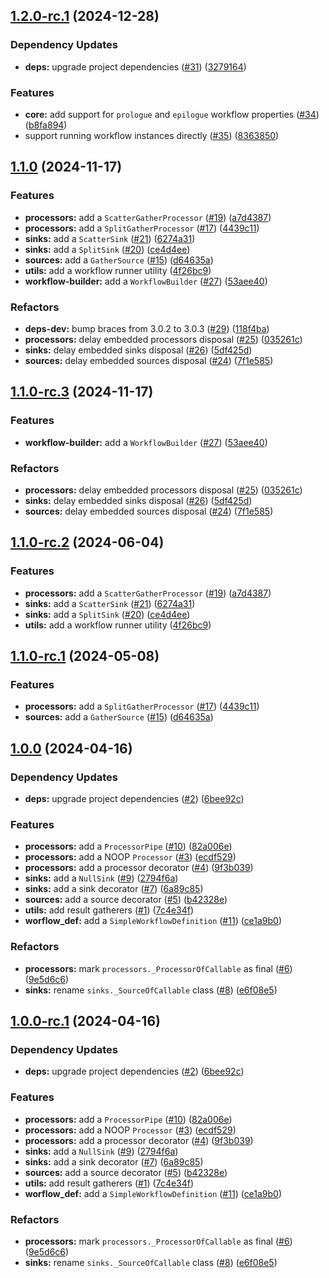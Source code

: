 ## [1.2.0-rc.1](https://github.com/savannahghi/sghi-etl-commons/compare/v1.1.0...v1.2.0-rc.1) (2024-12-28)


### Dependency Updates

* **deps:** upgrade project dependencies ([#31](https://github.com/savannahghi/sghi-etl-commons/issues/31)) ([3279164](https://github.com/savannahghi/sghi-etl-commons/commit/3279164ee701f33228d22e033a985c1a8ccd9cda))


### Features

* **core:** add support for `prologue` and `epilogue` workflow properties ([#34](https://github.com/savannahghi/sghi-etl-commons/issues/34)) ([b8fa894](https://github.com/savannahghi/sghi-etl-commons/commit/b8fa89428c6218119e1e1b6fe051e984db265aaf))
* support running workflow instances directly ([#35](https://github.com/savannahghi/sghi-etl-commons/issues/35)) ([8363850](https://github.com/savannahghi/sghi-etl-commons/commit/8363850b3e1d115b7522926bf3a55c6e9bc4a3df))

## [1.1.0](https://github.com/savannahghi/sghi-etl-commons/compare/v1.0.0...v1.1.0) (2024-11-17)


### Features

* **processors:** add a `ScatterGatherProcessor` ([#19](https://github.com/savannahghi/sghi-etl-commons/issues/19)) ([a7d4387](https://github.com/savannahghi/sghi-etl-commons/commit/a7d43871ebbf071324ccac2acf86ae61a71b0b2d))
* **processors:** add a `SplitGatherProcessor` ([#17](https://github.com/savannahghi/sghi-etl-commons/issues/17)) ([4439c11](https://github.com/savannahghi/sghi-etl-commons/commit/4439c11724fe1630d2f53e3cc4be8ebc798ff352))
* **sinks:** add a `ScatterSink` ([#21](https://github.com/savannahghi/sghi-etl-commons/issues/21)) ([6274a31](https://github.com/savannahghi/sghi-etl-commons/commit/6274a31ec774e5fd720938360702af8e44994d63))
* **sinks:** add a `SplitSink` ([#20](https://github.com/savannahghi/sghi-etl-commons/issues/20)) ([ce4d4ee](https://github.com/savannahghi/sghi-etl-commons/commit/ce4d4ee0e3bf1d7b302f4c08f98acd12993ce832))
* **sources:** add a `GatherSource` ([#15](https://github.com/savannahghi/sghi-etl-commons/issues/15)) ([d64635a](https://github.com/savannahghi/sghi-etl-commons/commit/d64635a66fa058c9c26007d281620491de8b9a7e))
* **utils:** add a workflow runner utility ([4f26bc9](https://github.com/savannahghi/sghi-etl-commons/commit/4f26bc9f2b24c2db1acff289c7545b0dc68d0203))
* **workflow-builder:** add a `WorkflowBuilder` ([#27](https://github.com/savannahghi/sghi-etl-commons/issues/27)) ([53aee40](https://github.com/savannahghi/sghi-etl-commons/commit/53aee40cb9f8573b9b681a455fb745bf665f5195))


### Refactors

* **deps-dev:** bump braces from 3.0.2 to 3.0.3 ([#29](https://github.com/savannahghi/sghi-etl-commons/issues/29)) ([118f4ba](https://github.com/savannahghi/sghi-etl-commons/commit/118f4ba9498cf2267c679e65ae5474d01b247140))
* **processors:** delay embedded processors disposal ([#25](https://github.com/savannahghi/sghi-etl-commons/issues/25)) ([035261c](https://github.com/savannahghi/sghi-etl-commons/commit/035261c83e498ce6f902e8bc6931cc60619b89fa))
* **sinks:** delay embedded sinks disposal ([#26](https://github.com/savannahghi/sghi-etl-commons/issues/26)) ([5df425d](https://github.com/savannahghi/sghi-etl-commons/commit/5df425d210076518c9ba327df476e8504e31c5a9))
* **sources:** delay embedded sources disposal ([#24](https://github.com/savannahghi/sghi-etl-commons/issues/24)) ([7f1e585](https://github.com/savannahghi/sghi-etl-commons/commit/7f1e58560e79cfd8b5e9a3b9c87a3b7c98b212d3))

## [1.1.0-rc.3](https://github.com/savannahghi/sghi-etl-commons/compare/v1.1.0-rc.2...v1.1.0-rc.3) (2024-11-17)


### Features

* **workflow-builder:** add a `WorkflowBuilder` ([#27](https://github.com/savannahghi/sghi-etl-commons/issues/27)) ([53aee40](https://github.com/savannahghi/sghi-etl-commons/commit/53aee40cb9f8573b9b681a455fb745bf665f5195))


### Refactors

* **processors:** delay embedded processors disposal ([#25](https://github.com/savannahghi/sghi-etl-commons/issues/25)) ([035261c](https://github.com/savannahghi/sghi-etl-commons/commit/035261c83e498ce6f902e8bc6931cc60619b89fa))
* **sinks:** delay embedded sinks disposal ([#26](https://github.com/savannahghi/sghi-etl-commons/issues/26)) ([5df425d](https://github.com/savannahghi/sghi-etl-commons/commit/5df425d210076518c9ba327df476e8504e31c5a9))
* **sources:** delay embedded sources disposal ([#24](https://github.com/savannahghi/sghi-etl-commons/issues/24)) ([7f1e585](https://github.com/savannahghi/sghi-etl-commons/commit/7f1e58560e79cfd8b5e9a3b9c87a3b7c98b212d3))

## [1.1.0-rc.2](https://github.com/savannahghi/sghi-etl-commons/compare/v1.1.0-rc.1...v1.1.0-rc.2) (2024-06-04)


### Features

* **processors:** add a `ScatterGatherProcessor` ([#19](https://github.com/savannahghi/sghi-etl-commons/issues/19)) ([a7d4387](https://github.com/savannahghi/sghi-etl-commons/commit/a7d43871ebbf071324ccac2acf86ae61a71b0b2d))
* **sinks:** add a `ScatterSink` ([#21](https://github.com/savannahghi/sghi-etl-commons/issues/21)) ([6274a31](https://github.com/savannahghi/sghi-etl-commons/commit/6274a31ec774e5fd720938360702af8e44994d63))
* **sinks:** add a `SplitSink` ([#20](https://github.com/savannahghi/sghi-etl-commons/issues/20)) ([ce4d4ee](https://github.com/savannahghi/sghi-etl-commons/commit/ce4d4ee0e3bf1d7b302f4c08f98acd12993ce832))
* **utils:** add a workflow runner utility ([4f26bc9](https://github.com/savannahghi/sghi-etl-commons/commit/4f26bc9f2b24c2db1acff289c7545b0dc68d0203))

## [1.1.0-rc.1](https://github.com/savannahghi/sghi-etl-commons/compare/v1.0.0...v1.1.0-rc.1) (2024-05-08)


### Features

* **processors:** add a `SplitGatherProcessor` ([#17](https://github.com/savannahghi/sghi-etl-commons/issues/17)) ([4439c11](https://github.com/savannahghi/sghi-etl-commons/commit/4439c11724fe1630d2f53e3cc4be8ebc798ff352))
* **sources:** add a `GatherSource` ([#15](https://github.com/savannahghi/sghi-etl-commons/issues/15)) ([d64635a](https://github.com/savannahghi/sghi-etl-commons/commit/d64635a66fa058c9c26007d281620491de8b9a7e))

## [1.0.0](https://github.com/savannahghi/sghi-etl-commons/compare/...v1.0.0) (2024-04-16)


### Dependency Updates

* **deps:** upgrade project dependencies ([#2](https://github.com/savannahghi/sghi-etl-commons/issues/2)) ([6bee92c](https://github.com/savannahghi/sghi-etl-commons/commit/6bee92caa6464c52ee03c0a609dec5fd5b919fea))


### Features

* **processors:** add a `ProcessorPipe` ([#10](https://github.com/savannahghi/sghi-etl-commons/issues/10)) ([82a006e](https://github.com/savannahghi/sghi-etl-commons/commit/82a006ee58bfacc723e3bed2612114f002276719))
* **processors:** add a NOOP `Processor` ([#3](https://github.com/savannahghi/sghi-etl-commons/issues/3)) ([ecdf529](https://github.com/savannahghi/sghi-etl-commons/commit/ecdf529bbf091dc3d88060331ba6dc66703118f5))
* **processors:** add a processor decorator ([#4](https://github.com/savannahghi/sghi-etl-commons/issues/4)) ([9f3b039](https://github.com/savannahghi/sghi-etl-commons/commit/9f3b0393630c2bae8df568f4a0fd977f1d34effc))
* **sinks:** add a `NullSink` ([#9](https://github.com/savannahghi/sghi-etl-commons/issues/9)) ([2794f6a](https://github.com/savannahghi/sghi-etl-commons/commit/2794f6ab198d9a2e211cd57f3e6ab6c6aab0a815))
* **sinks:** add a sink decorator ([#7](https://github.com/savannahghi/sghi-etl-commons/issues/7)) ([6a89c85](https://github.com/savannahghi/sghi-etl-commons/commit/6a89c85d30e8a28abc995823df9fc06aa8d52f14))
* **sources:** add a source decorator ([#5](https://github.com/savannahghi/sghi-etl-commons/issues/5)) ([b42328e](https://github.com/savannahghi/sghi-etl-commons/commit/b42328e7c94bf975df4e2ddde454bdad13d8bae7))
* **utils:** add result gatherers ([#1](https://github.com/savannahghi/sghi-etl-commons/issues/1)) ([7c4e34f](https://github.com/savannahghi/sghi-etl-commons/commit/7c4e34f738e9b8774d7c1d7ba3e6386229b25786))
* **worflow_def:** add a `SimpleWorkflowDefinition` ([#11](https://github.com/savannahghi/sghi-etl-commons/issues/11)) ([ce1a9b0](https://github.com/savannahghi/sghi-etl-commons/commit/ce1a9b03a6fa6e0b6ab75a8635c98e0b8267be86))


### Refactors

* **processors:** mark `processors._ProcessorOfCallable` as final ([#6](https://github.com/savannahghi/sghi-etl-commons/issues/6)) ([9e5d6c6](https://github.com/savannahghi/sghi-etl-commons/commit/9e5d6c6d50a8e92cb2fe35537edf866dd1098d15))
* **sinks:** rename `sinks._SourceOfCallable` class ([#8](https://github.com/savannahghi/sghi-etl-commons/issues/8)) ([e6f08e5](https://github.com/savannahghi/sghi-etl-commons/commit/e6f08e5f9edb25067529980d9d13f7e3d75a3847))

## [1.0.0-rc.1](https://github.com/savannahghi/sghi-etl-commons/compare/...v1.0.0-rc.1) (2024-04-16)


### Dependency Updates

* **deps:** upgrade project dependencies ([#2](https://github.com/savannahghi/sghi-etl-commons/issues/2)) ([6bee92c](https://github.com/savannahghi/sghi-etl-commons/commit/6bee92caa6464c52ee03c0a609dec5fd5b919fea))


### Features

* **processors:** add a `ProcessorPipe` ([#10](https://github.com/savannahghi/sghi-etl-commons/issues/10)) ([82a006e](https://github.com/savannahghi/sghi-etl-commons/commit/82a006ee58bfacc723e3bed2612114f002276719))
* **processors:** add a NOOP `Processor` ([#3](https://github.com/savannahghi/sghi-etl-commons/issues/3)) ([ecdf529](https://github.com/savannahghi/sghi-etl-commons/commit/ecdf529bbf091dc3d88060331ba6dc66703118f5))
* **processors:** add a processor decorator ([#4](https://github.com/savannahghi/sghi-etl-commons/issues/4)) ([9f3b039](https://github.com/savannahghi/sghi-etl-commons/commit/9f3b0393630c2bae8df568f4a0fd977f1d34effc))
* **sinks:** add a `NullSink` ([#9](https://github.com/savannahghi/sghi-etl-commons/issues/9)) ([2794f6a](https://github.com/savannahghi/sghi-etl-commons/commit/2794f6ab198d9a2e211cd57f3e6ab6c6aab0a815))
* **sinks:** add a sink decorator ([#7](https://github.com/savannahghi/sghi-etl-commons/issues/7)) ([6a89c85](https://github.com/savannahghi/sghi-etl-commons/commit/6a89c85d30e8a28abc995823df9fc06aa8d52f14))
* **sources:** add a source decorator ([#5](https://github.com/savannahghi/sghi-etl-commons/issues/5)) ([b42328e](https://github.com/savannahghi/sghi-etl-commons/commit/b42328e7c94bf975df4e2ddde454bdad13d8bae7))
* **utils:** add result gatherers ([#1](https://github.com/savannahghi/sghi-etl-commons/issues/1)) ([7c4e34f](https://github.com/savannahghi/sghi-etl-commons/commit/7c4e34f738e9b8774d7c1d7ba3e6386229b25786))
* **worflow_def:** add a `SimpleWorkflowDefinition` ([#11](https://github.com/savannahghi/sghi-etl-commons/issues/11)) ([ce1a9b0](https://github.com/savannahghi/sghi-etl-commons/commit/ce1a9b03a6fa6e0b6ab75a8635c98e0b8267be86))


### Refactors

* **processors:** mark `processors._ProcessorOfCallable` as final ([#6](https://github.com/savannahghi/sghi-etl-commons/issues/6)) ([9e5d6c6](https://github.com/savannahghi/sghi-etl-commons/commit/9e5d6c6d50a8e92cb2fe35537edf866dd1098d15))
* **sinks:** rename `sinks._SourceOfCallable` class ([#8](https://github.com/savannahghi/sghi-etl-commons/issues/8)) ([e6f08e5](https://github.com/savannahghi/sghi-etl-commons/commit/e6f08e5f9edb25067529980d9d13f7e3d75a3847))
